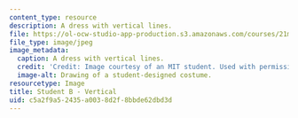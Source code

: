 ```yaml
---
content_type: resource
description: A dress with vertical lines.
file: https://ol-ocw-studio-app-production.s3.amazonaws.com/courses/21m-732-beginning-costume-design-and-construction-fall-2008/c5a2f9a52435a0038d2f8bbde62dbd3d_vertical2.jpg
file_type: image/jpeg
image_metadata:
  caption: A dress with vertical lines.
  credit: 'Credit: Image courtesy of an MIT student. Used with permission.'
  image-alt: Drawing of a student-designed costume.
resourcetype: Image
title: Student B - Vertical
uid: c5a2f9a5-2435-a003-8d2f-8bbde62dbd3d
---
```

